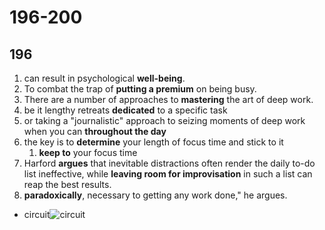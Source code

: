 # 196-200

## 196

1. can result in psychological **well-being**.
2. To combat the trap of **putting a premium** on being busy.
3. There are a number of approaches to **mastering** the art of deep work.
4. be it lengthy retreats **dedicated** to a specific task
5. or taking a "journalistic" approach to seizing moments of deep work when you can **throughout the day**
6. the key is to **determine** your length of focus time and stick to it
   1. **keep to** your focus time
7. Harford **argues** that inevitable distractions often render the daily to-do list ineffective, while **leaving room for improvisation** in such a list can reap the best results.
8. **paradoxically**, necessary to getting any work done," he argues.

- circuit![circuit](https://www.electricaltechnology.org/wp-content/uploads/2014/01/What-is-an-Electric-Circuit-Types-of-Circuits-and-Network.png)
